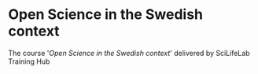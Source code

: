 # Open Science in the Swedish context
The course '_Open Science in the Swedish context_' delivered by SciLifeLab Training Hub
